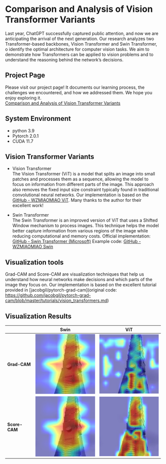 # Comparison and Analysis of Vision Transformer Variants
Last year, ChatGPT successfully captured public attention, and now we are anticipating the arrival of the next generation. Our research analyzes two Transformer-based backbones, Vision Transformer and Swin Transformer, o identify the optimal architecture for computer vision tasks. We aim to demonstrate how Transformers can be applied to vision problems and to understand the reasoning behind the network’s decisions.

## Project Page
Please visit our project page! It documents our learning process, the challenges we encountered, and how we addressed them. We hope you enjoy exploring it.\
[Comparison and Analysis of Vision Transformer Variants](https://sites.google.com/view/project666/home)

## System Environment  
   * python 3.9
   * Pytorch 2.0.1
   * CUDA 11.7

## Vision Transformer Variants
* Vision Transformer\
The Vision Transformer (ViT) is a model that splits an image into small patches and processes them as a sequence, allowing the model to focus on information from different parts of the image. This approach also removes the fixed input size constraint typically found in traditional convolutional neural networks.
Our implementation is based on the [GitHub - WZMIAOMIAO ViT](https://github.com/WZMIAOMIAO/deep-learning-for-image-processing/tree/master/pytorch_classification/vision_transformer). Many thanks to the author for their excellent work!

* Swin Transformer\
The Swin Transformer is an improved version of ViT that uses a Shifted Window mechanism to process images. This technique helps the model better capture information from various regions of the image while reducing computational and memory costs.
Official implementation: [GitHub - Swin Transformer (Microsoft)](https://github.com/microsoft/Swin-Transformer)
Example code: [GitHub - WZMIAOMIAO Swin](https://github.com/WZMIAOMIAO/deep-learning-for-image-processing/tree/master/pytorch_classification/swin_transformer)
 
## Visualization tools
Grad-CAM and Score-CAM are visualization techniques that help us understand how neural networks make decisions and which parts of the image they focus on.
Our implementation is based on the excellent tutorial provided in [jacobgil/pytorch-grad-cam](original code: https://github.com/jacobgil/pytorch-grad-cam/blob/master/tutorials/vision_transformers.md)

## Visualization Results

|               | **Swin**        | **ViT**         |
|---------------|----------------|-----------------|
| **Grad-CAM**  | ![](assets/swin_616_gradcam.jpg) | ![](assets/vit_616_None_gradcam_cam.jpg) |
| **Score-CAM** | ![](assets/swin_616_scorecam.jpg) | ![](assets/vit_616_None_scorecam_cam.jpg) |
